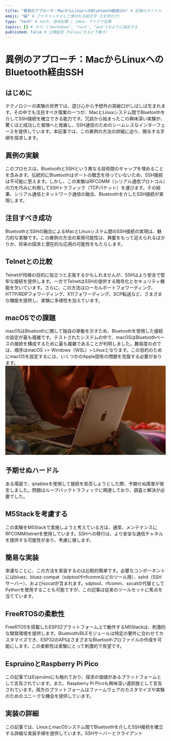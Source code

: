 ```yaml
---
title: "異例のアプローチ：MacからLinuxへのBluetooth経由SSs" # 記事のタイトル
emoji: "😸" # アイキャッチとして使われる絵文字（1文字だけ）
type: "tech" # tech: 技術記事 / idea: アイデア記事
topics: [] # タグ。["markdown", "rust", "aws"]のように指定する
published: false # 公開設定（falseにすると下書き）
---
```

# 異例のアプローチ：MacからLinuxへのBluetooth経由SSH

## はじめに

テクノロジーの実験の世界では、遊び心から予想外の突破口がしばしば生まれます。その中でも注目すべき偉業の一つが、MacとLinuxシステム間でBluetoothを介してSSH接続を確立できる能力です。冗談から始まったこの興味深い実験が、驚くほど成功した冒険へと発展し、SSH通信のためのシームレスなインターフェースを提供しています。本記事では、この異例の方法の詳細に迫り、関与する手順を探求します。

## 異例の実験

このプロセスは、BluetoothとSSHという異なる技術間のギャップを埋めることを含みます。伝統的にBluetoothはポートの概念を持っていないため、SSH接続は不可能に思えます。しかし、この実験はRFCOMM（シリアル通信プロトコル）の力を巧みに利用してSSHトラフィック（TCPパケット）を運びます。その結果、シリアル通信とネットワーク通信の融合、Bluetoothを介したSSH接続が実現します。

## 注目すべき成功

BluetoothとSSHの融合によるMacとLinuxシステム間のSSH接続の実現は、魅力的な実験です。この異例の方法の実現可能性は、興奮をもって迎えられるばかりか、将来の探求と潜在的な応用の可能性をもたらします。

## Telnetとの比較

Telnetが同様の目的に役立つと主張するかもしれませんが、SSHはより安全で堅牢な接続を提供します。一方でTelnetはSSHの提供する暗号化とセキュリティ機能を欠いています。さらに、この方法はローカルポートフォワーディング、HTTP/RDPフォワーディング、X11フォワーディング、SCP転送など、さまざまな機能を提供し、実験に多様性を加えています。

## macOSでの課題

macOSはBluetoothに関して独自の挙動を示すため、Bluetoothを使用した接続の設定が最も複雑です。テストされたシステムの中で、macOSはBluetoothベースの接続を構成するために最も複雑であることが判明しました。難易度の点では、順序はmacOS >> Windows（WSL）> Linuxとなります。この目的のためにmacOSを設定するには、いくつかのApple固有の問題を克服する必要があります。
![](/images/apple-macbook-pro.jpg)

## 予期せぬハードル

ある場面で、iptablesを使用して接続を拒否しようとした際、予期せぬ障害が発生しました。問題はループバックトラフィックに関連しており、調査と解決が必要でした。

## M5Stackを考慮する

この実験をM5Stackで実施しようと考えている方は、通常、メンテナンスにRFCOMM/telnetを使用しています。SSHへの移行は、より安全な通信チャネルを提供する可能性があり、考慮に値します。

## 簡易な実装

幸運なことに、この方法を実装するのは比較的簡単です。必要なコンポーネントにはbluez、bluez-compat（sdptoolやrfcommなどのツール用）、sshd（SSHサーバー）、およびsocatが含まれます。sdptool、rfcomm、socatの代替としてPythonを使用することも可能ですが、この記事は従来のツールセットに焦点を当てています。

## FreeRTOSの柔軟性

FreeRTOSを搭載したESP32プラットフォーム上で動作するM5Stackは、刺激的な開発環境を提供します。Bluetooth/BLEモジュールは特定の要件に合わせてカスタマイズでき、ESP32のAPIはさまざまなBluetoothプロファイルの作成を可能にします。この柔軟性は実験にとって刺激的で有望です。

## EspruinoとRaspberry Pi Pico

この記事ではEspruinoにも触れており、探求の価値があるプラットフォームとして言及されています。また、Raspberry Pi Picoも興味深い選択肢として言及されています。両方のプラットフォームはファームウェアのカスタマイズや実験のためのユニークな機会を提供しています。

## 実装の詳細

この記事では、LinuxとmacOSシステム間でBluetoothを介したSSH接続を確立する詳細な実装手順を提供しています。SSHサーバーとクライアント
